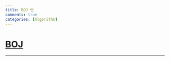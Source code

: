 ```yaml
---
title: BOJ 번 
comments: true
categories: [Algorithm]
---
```


# [BOJ ](https://www.acmicpc.net/problem/)

---

